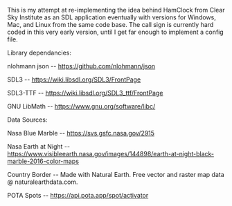This is my attempt at re-implementing the idea behind HamClock from Clear Sky Institute as an SDL application eventually with versions for Windows, Mac, and Linux from the same code base.
  The call sign is currently hard coded in this very early version, until I get far enough to implement a config file.

Library dependancies:

 nlohmann json -- https://github.com/nlohmann/json
 
 SDL3          -- https://wiki.libsdl.org/SDL3/FrontPage
 
 SDL3-TTF      -- https://wiki.libsdl.org/SDL3_ttf/FrontPage
 
 GNU LibMath   -- https://www.gnu.org/software/libc/

 Data Sources:
 
 Nasa Blue Marble      --  https://svs.gsfc.nasa.gov/2915
 
 Nasa Earth at Night   --  https://www.visibleearth.nasa.gov/images/144898/earth-at-night-black-marble-2016-color-maps
 
 Country Border        --  Made with Natural Earth. Free vector and raster map data @ naturalearthdata.com.
 
 POTA Spots            --  https://api.pota.app/spot/activator
 

